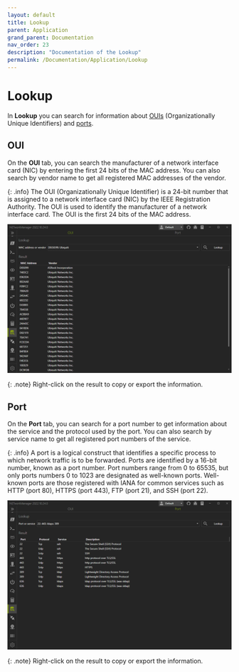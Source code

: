 ```yaml
---
layout: default
title: Lookup
parent: Application
grand_parent: Documentation
nav_order: 23
description: "Documentation of the Lookup"
permalink: /Documentation/Application/Lookup
---
```


# Lookup

In **Lookup** you can search for information about [OUIs](#oui) (Organizationally Unique Identifiers) and [ports](#port).

## OUI

On the **OUI** tab, you can search the manufacturer of a network interface card (NIC) by entering the first 24 bits of the MAC address. You can also search by vendor name to get all registered MAC addresses of the vendor.

{: .info}
The OUI (Organizationally Unique Identifier) is a 24-bit number that is assigned to a network interface card (NIC) by the IEEE Registration Authority. The OUI is used to identify the manufacturer of a network interface card. The OUI is the first 24 bits of the MAC address.

![Lookup_OUI](22_Lookup_OUI.png)

{: .note}
Right-click on the result to copy or export the information.

## Port

On the **Port** tab, you can search for a port number to get information about the service and the protocol used by the port. You can also search by service name to get all registered port numbers of the service.

{: .info}
A port is a logical construct that identifies a specific process to which network traffic is to be forwarded. Ports are identified by a 16-bit number, known as a port number. Port numbers range from 0 to 65535, but only ports numbers 0 to 1023 are designated as well-known ports. Well-known ports are those registered with IANA for common services such as HTTP (port 80), HTTPS (port 443), FTP (port 21), and SSH (port 22).

![Lookup_Port](22_Lookup_Port.png)

{: .note}
Right-click on the result to copy or export the information.
